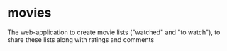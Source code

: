 movies
======

The web-application to create movie lists ("watched" and "to watch"), to share these lists along with ratings and comments